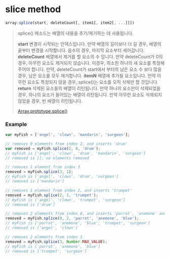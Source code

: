 # slice method

```javascript
array.splice(start, deleteCount[, item1[, item2[, ...]]])
```

> splice() 메소드는 배열의 내용을 추가/제거하는 데 사용됩니다.
>
>**start**
>변경이 시작되는 인덱스입니다. 만약 배열의 길이보다 더 길 경우, 배열의 끝부터 변경을 시작합니다. 음수의 경우, 마지막 요소부터 세어갑니다.
>**deleteCount**
>배열에서 제거를 할 요소의 수 입니다. 만약  deleteCount가 0의 경우, 아무런 요소도 제거되지 않습니다. 이경우, 최소한 하나의 새 요소를 특정해 주어야 합니다. 만약, deleteCount가 start에서 부터의 남은 요소 수 보다 많을 경우, 남은 요소를 모두 제거합니다.
>**itemN**
>배열에 추가될 요소입니다. 만약 아무런 요소도 특정되지 않을 경우,  splice()는 요소를 오직 삭제만 할 것입니다.
>**return**
>삭제된 요소들의 배열이 리턴됩니다. 만약 하나의 요소만이 삭제되었을 경우, 하나의 요소가 들어있는 배열이 리턴됩니다. 만약 아무런 요소도 삭제되지 않았을 경우, 빈 배열이 리턴됩니다.
>
>[Array.prototype.splice()](https://developer.mozilla.org/ko/docs/Web/JavaScript/Reference/Global_Objects/Array/splice)

### Example

```javascript
var myFish = ['angel', 'clown', 'mandarin', 'surgeon'];

// removes 0 elements from index 2, and inserts 'drum'
var removed = myFish.splice(2, 0, 'drum');
// myFish is ['angel', 'clown', 'drum', 'mandarin', 'surgeon']
// removed is [], no elements removed

// removes 1 element from index 3
removed = myFish.splice(3, 1);
// myFish is ['angel', 'clown', 'drum', 'surgeon']
// removed is ['mandarin']

// removes 1 element from index 2, and inserts 'trumpet'
removed = myFish.splice(2, 1, 'trumpet');
// myFish is ['angel', 'clown', 'trumpet', 'surgeon']
// removed is ['drum']

// removes 2 elements from index 0, and inserts 'parrot', 'anemone' and 'blue'
removed = myFish.splice(0, 2, 'parrot', 'anemone', 'blue');
// myFish is ['parrot', 'anemone', 'blue', 'trumpet', 'surgeon']
// removed is ['angel', 'clown']

// removes 2 elements from index 3
removed = myFish.splice(3, Number.MAX_VALUE);
// myFish is ['parrot', 'anemone', 'blue']
// removed is ['trumpet', 'surgeon']
```


